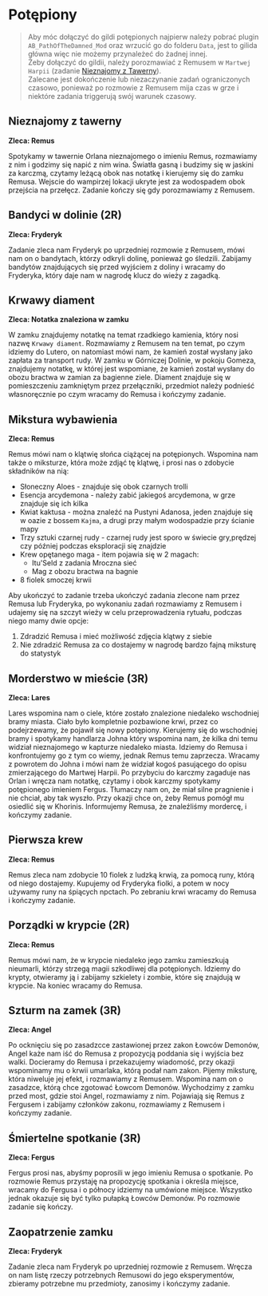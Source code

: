 # Potępiony

> Aby móc dołączyć do gildi potępionych najpierw należy pobrać plugin `AB_PathOfTheDamned_Mod` oraz wrzucić go do folderu `Data`, jest to gilida główna więc nie możemy przynależeć do żadnej innej.  
> Żeby dołączyć do gildii, należy porozmawiać z Remusem w `Martwej Harpii` (zadanie [Nieznajomy z Tawerny](#nieznajomy-z-tawerny)).  
> Zalecane jest dokończenie lub niezaczynanie zadań ograniczonych czasowo, ponieważ po rozmowie z Remusem mija czas w grze i niektóre zadania triggerują swój warunek czasowy.

## Nieznajomy z tawerny
__Zleca: Remus__

Spotykamy w tawernie Orlana nieznajomego o imieniu Remus, rozmawiamy z nim i godzimy się napić z nim wina. Światła gasną i budzimy się w jaskini za karczmą, czytamy leżącą obok nas notatkę i kierujemy się do zamku Remusa. Wejscie do wampirzej lokacji ukryte jest za wodospadem obok przejścia na przełęcz. Zadanie kończy się gdy porozmawiamy z Remusem.

## Bandyci w dolinie (2R)
__Zleca: Fryderyk__

Zadanie zleca nam Fryderyk po uprzedniej rozmowie z Remusem, mówi nam on o bandytach, którzy odkryli dolinę, ponieważ go śledzili.
Zabijamy bandytów znajdujących się przed wyjściem z doliny i wracamy do Fryderyka, który daje nam w nagrodę klucz do wieży z zagadką.

## Krwawy diament
__Zleca: Notatka znaleziona w zamku__

W zamku znajdujemy notatkę na temat rzadkiego kamienia, który nosi nazwę `Krwawy diament`. Rozmawiamy z Remusem na ten temat, po czym idziemy do Lutero, on natomiast mówi nam, że kamień został wysłany jako zapłata za transport rudy. W zamku w Górniczej Dolinie, w pokoju Gomeza, znajdujemy notatkę, w której jest wspomiane, że kamień został wysłany do obozu bractwa w zamian za bagienne ziele. Diament znajduje się w pomieszczeniu zamkniętym przez przełączniki, przedmiot należy podnieść własnoręcznie po czym wracamy do Remusa i kończymy zadanie.

## Mikstura wybawienia
__Zleca: Remus__

Remus mówi nam o klątwię słońca ciążącej na potępionych. Wspomina nam także o miksturze, która może zdjąć tę klątwę, i prosi nas o zdobycie składników na nią:
- Słoneczny Aloes - znajduje się obok czarnych trolli 
- Esencja arcydemona - należy zabić jakiegoś arcydemona, w grze znajduje się ich kilka
- Kwiat kaktusa - można znaleźć na Pustyni Adanosa, jeden znajduje się w oazie z bossem `Kajma`, a drugi przy małym wodospadzie przy ścianie mapy
- Trzy sztuki czarnej rudy - czarnej rudy jest sporo w świecie gry,prędzej czy później podczas eksploracji się znajdzie
- Krew opętanego maga - item pojawia się w 2 magach: 
  - Itu'Seld z zadania Mroczna sieć
  - Mag z obozu bractwa na bagnie
- 8 fiolek smoczej krwii

Aby ukończyć to zadanie trzeba ukończyć zadania zlecone nam przez Remusa lub Fryderyka, po wykonaniu zadań rozmawiamy z Remusem i udajemy się na szczyt wieży w celu przeprowadzenia rytuału, podczas niego mamy dwie opcje:
1. Zdradzić Remusa i mieć możliwość zdjęcia klątwy z siebie
2. Nie zdradzić Remusa za co dostajemy w nagrodę bardzo fajną miksturę do statystyk

## Morderstwo w mieście (3R)
__Zleca: Lares__

Lares wspomina nam o ciele, które zostało znalezione niedaleko wschodniej bramy miasta. Ciało było kompletnie pozbawione krwi, przez co podejrzewamy, że pojawił się nowy potępiony. Kierujemy się do wschodniej bramy i spotykamy handlarza Johna który wspomina nam, że kilka dni temu widział nieznajomego w kapturze niedaleko miasta. Idziemy do Remusa i konfrontujemy go z tym co wiemy, jednak Remus temu zaprzecza. Wracamy z powrotem do Johna i mówi nam że widział kogoś pasującego do opisu zmierzającego do Martwej Harpii. Po przybyciu do karczmy zagaduje nas Orlan i wręcza nam notatkę, czytamy i obok karczmy spotykamy potępionego imieniem Fergus. Tłumaczy nam on, że miał silne pragnienie i nie chciał, aby tak wyszło. Przy okazji chce on, żeby Remus pomógł mu osiedlić się w Khorinis. Informujemy Remusa, że znaleźliśmy mordercę, i kończymy zadanie.

## Pierwsza krew
__Zleca: Remus__

Remus zleca nam zdobycie 10 fiolek z ludzką krwią, za pomocą runy, którą od niego dostajemy. Kupujemy od Fryderyka fiolki, a potem w nocy używamy runy na śpiących npctach. Po zebraniu krwi wracamy do Remusa i kończymy zadanie.

## Porządki w krypcie (2R)
__Zleca: Remus__

Remus mówi nam, że w krypcie niedaleko jego zamku zamieszkują nieumarli, którzy strzegą magii szkodliwej dla potępionych. Idziemy do krypty, otwieramy ją i zabijamy szkielety i zombie, które się znajdują w krypcie. Na koniec wracamy do Remusa.

## Szturm na zamek (3R)
__Zleca: Angel__

Po ocknięciu się po zasadzcce zastawionej przez zakon Łowców Demonów, Angel każe nam iść do Remusa z propozycją poddania się i wyjścia bez walki. Docieramy do Remusa i przekazujemy wiadomość, przy okazji wspominamy mu o krwii umarlaka, którą podał nam zakon. Pijemy miksturę, która niweluje jej efekt, i rozmawiamy z Remusem. Wspomina nam on o zasadzce, którą chce zgotować Łowcom Demonów. Wychodzimy z zamku przed most, gdzie stoi Angel, rozmawiamy z nim. Pojawiają się Remus z Fergusem i zabijamy członków zakonu, rozmawiamy z Remusem i kończymy zadanie.

## Śmiertelne spotkanie (3R)
__Zleca: Fergus__

Fergus prosi nas, abyśmy poprosili w jego imieniu Remusa o spotkanie. Po rozmowie Remus przystaję na propozycję spotkania i określa miejsce, wracamy do Fergusa i o północy idziemy na umówione miejsce. Wszystko jednak okazuje się być tylko pułapką Łowców Demonów. Po rozmowie zadanie się kończy.

## Zaopatrzenie zamku
__Zleca: Fryderyk__

Zadanie zleca nam Fryderyk po uprzedniej rozmowie z Remusem. Wręcza on nam listę rzeczy potrzebnych Remusowi do jego eksperymentów, zbieramy potrzebne mu przedmioty, zanosimy i kończymy zadanie.
